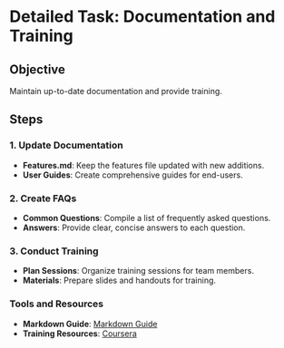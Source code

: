 # Detailed Task: Documentation and Training

## Objective
Maintain up-to-date documentation and provide training.

## Steps

### 1. Update Documentation
- **Features.md**: Keep the features file updated with new additions.
- **User Guides**: Create comprehensive guides for end-users.

### 2. Create FAQs
- **Common Questions**: Compile a list of frequently asked questions.
- **Answers**: Provide clear, concise answers to each question.

### 3. Conduct Training
- **Plan Sessions**: Organize training sessions for team members.
- **Materials**: Prepare slides and handouts for training.

### Tools and Resources
- **Markdown Guide**: [Markdown Guide](https://www.markdownguide.org/)
- **Training Resources**: [Coursera](https://www.coursera.org/) 